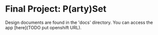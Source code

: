 Final Project: P(arty)Set
=====

Design documents are found in the 'docs' directory.
You can access the app [here](TODO put openshift URL).
